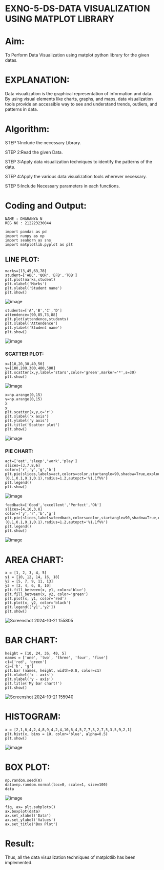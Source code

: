 # EXNO-5-DS-DATA VISUALIZATION USING MATPLOT LIBRARY

# Aim:
  To Perform Data Visualization using matplot python library for the given datas.

# EXPLANATION:
Data visualization is the graphical representation of information and data. By using visual elements like charts, graphs, and maps, data visualization tools provide an accessible way to see and understand trends, outliers, and patterns in data.

# Algorithm:
STEP 1:Include the necessary Library.

STEP 2:Read the given Data.

STEP 3:Apply data visualization techniques to identify the patterns of the data.

STEP 4:Apply the various data visualization tools wherever necessary.

STEP 5:Include Necessary parameters in each functions.

# Coding and Output:
 ```
NAME : DHARANYA N
REG NO : 212223230044
```
```
import pandas as pd
import numpy as np
import seaborn as sns
import matplotlib.pyplot as plt
```
## LINE PLOT:
```
marks=[13,45,63,78]
student=['ABC','QOR','EFB','TOB']
plt.plot(marks,student)
plt.xlabel('Marks')
plt.ylabel('Student name')
plt.show()
```
![image](https://github.com/user-attachments/assets/30b064f8-aac9-4b8d-bf35-17a17e9b9526)
```
students=['A','B','C','D']
attendence=[90,85,73,88]
plt.plot(attendence,students)
plt.xlabel('Attendence')
plt.ylabel('Student name')
plt.show()
```
![image](https://github.com/user-attachments/assets/6d51531c-7e4f-42ce-a431-d2e48d420530)

### SCATTER PLOT:
```
x=[10,20,30,40,50]
y=[100,200,300,400,500]
plt.scatter(x,y,label='stars',color='green',marker='*',s=30)
plt.show()
```
![image](https://github.com/user-attachments/assets/615442f6-825a-485c-b2c8-6a48b1699aee)
```
x=np.arange(0,15)
y=np.arange(0,15)
x
y
plt.scatter(x,y,c='r')
plt.xlabel('x axis')
plt.ylabel('y axis')
plt.title('Scatter plot')
plt.show()
```
![image](https://github.com/user-attachments/assets/9ac15b44-f0fd-4cd0-95c8-ccfe5c418d52)
### PIE CHART:
```
act=['eat','sleep','work','play']
slices=[3,7,8,6]
color=['r','y','g','b']
plt.pie(slices,labels=act,colors=color,startangle=90,shadow=True,explode=(0.1,0.1,0.1,0.1),radius=1.2,autopct='%1.1f%%')
plt.legend()
plt.show()
```
![image](https://github.com/user-attachments/assets/21251872-514e-4ee0-a2dc-2e06b2360825)

```
feedback=['Good','excellent','Perfect','Ok']
slices=[4,10,3,8]
color=['y','r','b','g']
plt.pie(slices,labels=feedback,colors=color,startangle=90,shadow=True,explode=(0.1,0.1,0.1,0.1),radius=1.2,autopct='%1.1f%%')
plt.legend()
plt.show()
```
![image](https://github.com/user-attachments/assets/26a807d6-123c-436a-9403-42614b089ddf)

# AREA CHART:
```
x = [1, 2, 3, 4, 5]
y1 = [10, 12, 14, 16, 18]
y2 = [5, 7, 9, 11, 13]
y3 = [2, 4, 6, 8, 10]
plt.fill_between(x, y1, color='blue')
plt.fill_between(x, y2, color='green')
plt.plot(x, y1, color='red')
plt.plot(x, y2, color='black')
plt.legend(['y1','y2'])
plt.show()
```
![Screenshot 2024-10-21 155805](https://github.com/user-attachments/assets/1b31d78e-bfcf-44dd-89e0-6a7235966be9)

# BAR CHART:
```
height = [10, 24, 36, 40, 5]
names = ['one', 'two', 'three', 'four', 'five']
c1=['red', 'green'] 
c2=['b', 'g']
plt.bar (names, height, width=0.8, color=c1)
plt.xlabel('x - axis')
plt.ylabel('y - axis')
plt.title('My bar chart!')
plt.show()
```
![Screenshot 2024-10-21 155940](https://github.com/user-attachments/assets/d60a4583-80c1-4a9e-a601-2c0108389546)

# HISTOGRAM:
```
x = [2,1,6,4,2,4,8,9,4,2,4,10,6,4,5,7,7,3,2,7,5,3,5,9,2,1]
plt.hist(x, bins = 10, color='blue', alpha=0.5)
plt.show()
```
![image](https://github.com/user-attachments/assets/a4bf7b10-1136-4169-ae39-a39009d56a70)
# BOX PLOT:
```
np.random.seed(0)
data=np.random.normal(loc=0, scale=1, size=100)
data
```
![image](https://github.com/user-attachments/assets/a340c576-db05-4b8c-9f59-fa8a227c99ac)

```
fig, ax= plt.subplots()
ax.boxplot(data)
ax.set_xlabel('Data')
ax.set_ylabel('Values')
ax.set_title('Box Plot')
```
# Result:
Thus, all the data visualization techniques of matplotlib has been implemented.
